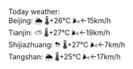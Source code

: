 Today weather:  
Beijing: 🌦   🌡️+26°C 🌬️←15km/h  
Tianjin: ⛅️  🌡️+27°C 🌬️←19km/h  
Shijiazhuang: ⛈   🌡️+27°C 🌬️←7km/h  
Tangshan: 🌦   🌡️+25°C 🌬️←17km/h  
